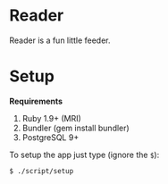Reader
=====

Reader is a fun little feeder.

Setup
=====

**Requirements**

  1. Ruby 1.9+ (MRI)
  2. Bundler (gem install bundler)
  3. PostgreSQL 9+

To setup the app just type (ignore the `$`):

``` bash
$ ./script/setup
```

